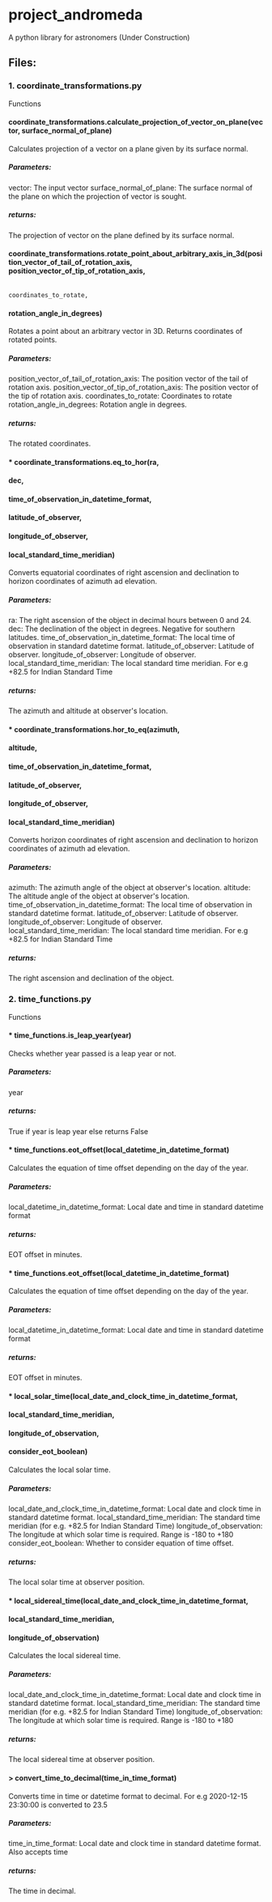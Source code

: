 # project_andromeda
A python library for astronomers (Under Construction)

## Files:

### 1. coordinate_transformations.py

Functions

####  coordinate_transformations.calculate_projection_of_vector_on_plane(vector, surface_normal_of_plane)
Calculates projection of a vector on a plane given by its surface normal.
##### Parameters: 
vector: The input vector
surface_normal_of_plane: The surface normal of the plane on which the projection of vector is sought.
##### returns:
The projection of vector on the plane defined by its surface normal.

####  coordinate_transformations.rotate_point_about_arbitrary_axis_in_3d(position_vector_of_tail_of_rotation_axis, position_vector_of_tip_of_rotation_axis,
                                                                      coordinates_to_rotate,
####                                                                      rotation_angle_in_degrees)
Rotates a point about an arbitrary vector in 3D. Returns coordinates of rotated points.
##### Parameters: 
position_vector_of_tail_of_rotation_axis: The position vector of the tail of rotation axis.
position_vector_of_tip_of_rotation_axis: The position vector of the tip of rotation axis.
coordinates_to_rotate: Coordinates to rotate
rotation_angle_in_degrees: Rotation angle in degrees.
##### returns:
The rotated coordinates.

#### * coordinate_transformations.eq_to_hor(ra,
####                                        dec,
####                                        time_of_observation_in_datetime_format,
####                                        latitude_of_observer,
####                                        longitude_of_observer,
####                                        local_standard_time_meridian)
Converts equatorial coordinates of right ascension and declination to horizon coordinates of azimuth ad elevation.
##### Parameters: 
ra: The right ascension of the object in decimal hours between 0 and 24. 
dec: The declination of the object in degrees. Negative for southern latitudes.
time_of_observation_in_datetime_format: The local time of observation in standard datetime format.
latitude_of_observer: Latitude of observer.
longitude_of_observer: Longitude of observer.
local_standard_time_meridian: The local standard time meridian. For e.g +82.5 for Indian Standard Time
##### returns:
The azimuth and altitude at observer's location.

#### * coordinate_transformations.hor_to_eq(azimuth,
####              altitude,
####              time_of_observation_in_datetime_format,
####              latitude_of_observer,
####              longitude_of_observer,
####              local_standard_time_meridian)
Converts horizon coordinates of right ascension and declination to horizon coordinates of azimuth ad elevation.
##### Parameters: 
azimuth: The azimuth angle of the object at observer's location.
altitude: The altitude angle of the object at observer's location.
time_of_observation_in_datetime_format: The local time of observation in standard datetime format.
latitude_of_observer: Latitude of observer.
longitude_of_observer: Longitude of observer.
local_standard_time_meridian: The local standard time meridian. For e.g +82.5 for Indian Standard Time
##### returns:
The right ascension and declination of the object.


### 2. time_functions.py
Functions
#### * time_functions.is_leap_year(year)
Checks whether year passed is a leap year or not.
##### Parameters: 
year
##### returns:
True if year is leap year else returns False

#### * time_functions.eot_offset(local_datetime_in_datetime_format)
Calculates the equation of time offset depending on the day of the year.
##### Parameters: 
local_datetime_in_datetime_format: Local date and time in standard datetime format 
##### returns:
EOT offset in minutes.

#### * time_functions.eot_offset(local_datetime_in_datetime_format)
Calculates the equation of time offset depending on the day of the year.
##### Parameters: 
local_datetime_in_datetime_format: Local date and time in standard datetime format 
##### returns:
EOT offset in minutes.

#### * local_solar_time(local_date_and_clock_time_in_datetime_format,
####                    local_standard_time_meridian,
####                    longitude_of_observation,
####                    consider_eot_boolean)
Calculates the local solar time.
##### Parameters: 
local_date_and_clock_time_in_datetime_format: Local date and clock time in standard datetime format.
local_standard_time_meridian: The standard time meridian (for e.g. +82.5 for Indian Standard Time)
longitude_of_observation: The longitude at which solar time is required. Range is -180 to +180
consider_eot_boolean: Whether to consider equation of time offset.
##### returns:
The local solar time at observer position.

#### * local_sidereal_time(local_date_and_clock_time_in_datetime_format,
####                        local_standard_time_meridian,
####                        longitude_of_observation)
Calculates the local sidereal time.
##### Parameters: 
local_date_and_clock_time_in_datetime_format: Local date and clock time in standard datetime format.
local_standard_time_meridian: The standard time meridian (for e.g. +82.5 for Indian Standard Time)
longitude_of_observation: The longitude at which solar time is required. Range is -180 to +180
##### returns:
The local sidereal time at observer position.

#### > convert_time_to_decimal(time_in_time_format)
Converts time in time or datetime format to decimal. For e.g 2020-12-15 23:30:00 is converted to 23.5
##### Parameters: 
time_in_time_format: Local date and clock time in standard datetime format. Also accepts time
##### returns:
The time in decimal.
